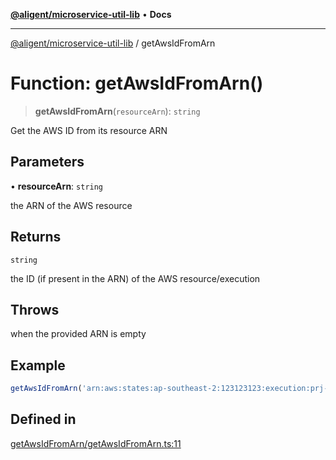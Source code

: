 [**@aligent/microservice-util-lib**](../modules.md) • **Docs**

***

[@aligent/microservice-util-lib](../modules.md) / getAwsIdFromArn

# Function: getAwsIdFromArn()

> **getAwsIdFromArn**(`resourceArn`): `string`

Get the AWS ID from its resource ARN

## Parameters

• **resourceArn**: `string`

the ARN of the AWS resource

## Returns

`string`

the ID (if present in the ARN) of the AWS resource/execution

## Throws

when the provided ARN is empty

## Example

```ts
getAwsIdFromArn('arn:aws:states:ap-southeast-2:123123123:execution:prj-int-entity-ac-dc-dev-machine-name:this-is-the-id')
```

## Defined in

[getAwsIdFromArn/getAwsIdFromArn.ts:11](https://github.com/aligent/microservice-development-utilities/blob/aa4b5d2c0fc3925dee03a46aa2f9ce02720aa69b/packages/microservice-util-lib/src/getAwsIdFromArn/getAwsIdFromArn.ts#L11)
